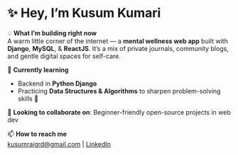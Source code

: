 # ✨ Hey, I’m Kusum Kumari  

💡 **What I’m building right now**  
A warm little corner of the internet — a **mental wellness web app** built with **Django**, **MySQL**, & **ReactJS**. It’s a mix of private journals, community blogs, and gentle digital spaces for self-care. 

🌱 **Currently learning**  
- Backend in **Python Django**  
- Practicing **Data Structures & Algorithms** to sharpen problem-solving skills 🧠

🤝 **Looking to collaborate on**: Beginner-friendly open-source projects in web dev

📫 **How to reach me**  
[kusumraigrd@gmail.com](mailto:kusumraigrd@gmail.com) | [LinkedIn](https://www.linkedin.com/in/kusum-07-kumari/)





